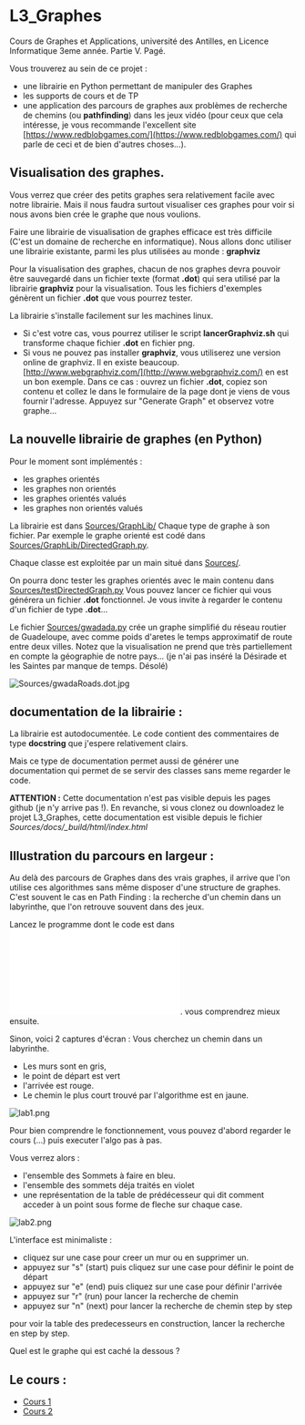 # L3_Graphes
Cours de Graphes et Applications, université des Antilles,
en Licence Informatique 3eme année. Partie V. Pagé.

Vous trouverez au sein de ce projet :
- une librairie en Python permettant de manipuler des Graphes
- les supports de cours et de TP
- une application des parcours de graphes aux problèmes
de recherche de chemins (ou **pathfinding**) dans les jeux vidéo (pour ceux
que cela intéresse, je vous recommande l'excellent site
[https://www.redblobgames.com/](https://www.redblobgames.com/) qui parle
de ceci et de bien d'autres choses...).

## Visualisation des graphes.
Vous verrez que créer des petits graphes sera relativement facile avec notre
librairie. Mais il nous faudra surtout visualiser ces graphes pour voir si nous
avons bien crée le graphe que nous voulions.

Faire une librairie de visualisation de graphes efficace est très difficile
(C'est un domaine de recherche en informatique). Nous allons donc utiliser une
librairie existante, parmi les plus utilisées au monde : **graphviz**

Pour la visualisation des graphes, chacun de nos graphes devra pouvoir être sauvegardé
dans un fichier texte (format **.dot**) qui sera utilisé par la librairie
**graphviz** pour la visualisation.
Tous les fichiers d'exemples génèrent un fichier **.dot** que vous pourrez tester.

La librairie s'installe facilement sur les machines linux.
- Si c'est votre cas, vous pourrez utiliser le script **lancerGraphviz.sh** qui
transforme chaque fichier **.dot** en fichier png.
- Si vous ne pouvez pas installer **graphviz**, vous utiliserez une version
online de graphviz. Il en existe beaucoup.
[http://www.webgraphviz.com/](http://www.webgraphviz.com/) en est un bon exemple.
Dans ce cas : ouvrez un fichier **.dot**, copiez son contenu et collez le dans
le formulaire de la page dont je viens de vous fournir l'adresse.
Appuyez sur "Generate Graph" et observez votre graphe...

## La nouvelle librairie de graphes (en Python)

Pour le moment sont implémentés :

- les graphes orientés
- les graphes non orientés
- les graphes orientés valués
- les graphes non orientés valués

La librairie est dans [Sources/GraphLib/](Sources/GraphLib)
Chaque type de graphe à son fichier.
Par exemple le graphe orienté est codé dans
[Sources/GraphLib/DirectedGraph.py](Sources/GraphLib/DirectedGraph.py).

Chaque classe est exploitée par un main situé dans [Sources/](Sources/).

On pourra donc tester les graphes orientés avec le main contenu dans
[Sources/testDirectedGraph.py](Sources/testDirectedGraph.py)
Vous pouvez lancer ce fichier qui vous générera un fichier **.dot** fonctionnel.
Je vous invite à regarder le contenu d'un fichier de type **.dot**...

Le fichier [Sources/gwadada.py](Sources/gwadada.py) crée un graphe simplifié
du réseau routier de Guadeloupe, avec comme poids d'aretes le temps approximatif
de route entre deux villes. Notez que la visualisation ne prend que très
partiellement en compte la géographie de notre pays... (je n'ai pas inséré la Désirade et les Saintes par manque de temps. Désolé)

![Sources/gwadaRoads.dot.jpg](Sources/gwadaRoads.dot.jpg)

## documentation de la librairie :

La librairie est autodocumentée. Le code contient des commentaires de type **docstring** que j'espere relativement clairs.

Mais ce type de documentation permet aussi de générer une documentation qui permet de se servir des classes sans meme regarder le code.

**ATTENTION :** Cette documentation n'est pas visible depuis les pages github (je n'y arrive pas !). En revanche, si vous clonez ou downloadez
le projet L3_Graphes, cette documentation est visible depuis le fichier
*Sources/docs/_build/html/index.html*


## Illustration du parcours en largeur :
Au delà des parcours de Graphes dans des vrais graphes,
il arrive que l'on utilise ces algorithmes sans même disposer d'une structure
de graphes. C'est souvent le cas en Path Finding : la recherche d'un chemin dans un
labyrinthe, que l'on retrouve souvent dans des jeux.

Lancez le programme dont le code est dans ![Sources/mainLabSimple.py](Sources/mainLabSimple.py).
vous comprendrez mieux ensuite.

Sinon, voici 2 captures d'écran :
Vous cherchez un chemin dans un labyrinthe.
- Les murs sont en gris,
- le point de départ est vert
- l'arrivée est rouge.
- Le chemin le plus court trouvé par l'algorithme est en jaune.

![lab1.png](lab1.png)

Pour bien comprendre le fonctionnement,
vous pouvez d'abord regarder le cours (...) puis executer l'algo pas à pas.

Vous verrez alors :
- l'ensemble des Sommets à faire en bleu.
- l'ensemble des sommets déja traités en violet
- une représentation de la table de prédécesseur qui dit comment acceder à un point sous forme de fleche sur chaque case.

![lab2.png](lab2.png)


L'interface est minimaliste :

- cliquez sur une case pour creer un mur ou en supprimer un.
- appuyez sur "s" (start) puis cliquez sur une case pour définir le point de départ
- appuyez sur "e" (end) puis cliquez sur une case pour définir l'arrivée
- appuyez sur "r" (run) pour lancer la recherche de chemin
- appuyez sur "n" (next) pour lancer la recherche de chemin step by step

pour voir la table des predecesseurs en construction,
lancer la recherche en step by step.


Quel est le graphe qui est caché la dessous ?

## Le cours :
- [Cours 1](Cours/01_Cours1.md)
- [Cours 2](Cours/02_Cours2.md)
